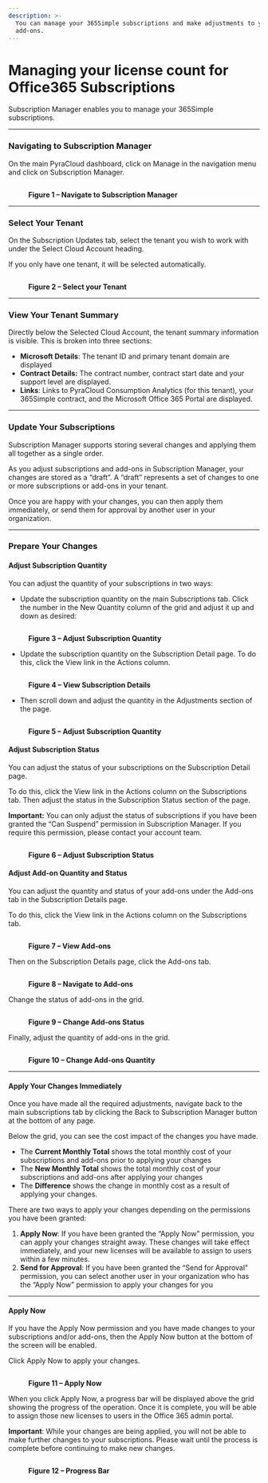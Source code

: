 ```yaml
---
description: >-
  You can manage your 365Simple subscriptions and make adjustments to your
  add-ons.
---
```


# Managing your license count for Office365 Subscriptions

Subscription Manager enables you to manage your 365Simple subscriptions.

***

### Navigating to Subscription Manager <a href="#navigating-to-subscription-manager" id="navigating-to-subscription-manager"></a>

On the main PyraCloud dashboard, click on Manage in the navigation menu and click on Subscription Manager.

<figure><img src="https://help.pyracloud.com/wp-content/uploads/2019/08/Figure-1-2-1024x615.png" alt=""><figcaption><p><strong>Figure 1 – Navigate to Subscription Manager</strong></p></figcaption></figure>

***

### Select Your Tenant <a href="#select-your-tenant" id="select-your-tenant"></a>

On the Subscription Updates tab, select the tenant you wish to work with under the Select Cloud Account heading.

If you only have one tenant, it will be selected automatically.

<figure><img src="https://help.pyracloud.com/wp-content/uploads/2019/08/Figure-2-1-1024x810.png" alt=""><figcaption><p><strong>Figure 2 – Select your Tenant</strong></p></figcaption></figure>

***

### View Your Tenant Summary <a href="#view-your-tenant-summary" id="view-your-tenant-summary"></a>

Directly below the Selected Cloud Account, the tenant summary information is visible. This is broken into three sections:

* **Microsoft Details**: The tenant ID and primary tenant domain are displayed
* **Contract Details:** The contract number, contract start date and your support level are displayed.
* **Links**: Links to PyraCloud Consumption Analytics (for this tenant), your 365Simple contract, and the Microsoft Office 365 Portal are displayed.

***

### Update Your Subscriptions <a href="#update-your-subscriptions" id="update-your-subscriptions"></a>

Subscription Manager supports storing several changes and applying them all together as a single order.

As you adjust subscriptions and add-ons in Subscription Manager, your changes are stored as a “draft”. A “draft” represents a set of changes to one or more subscriptions or add-ons in your tenant.

Once you are happy with your changes, you can then apply them immediately, or send them for approval by another user in your organization.

***

### Prepare Your Changes <a href="#prepare-your-changes" id="prepare-your-changes"></a>

#### Adjust Subscription Quantity <a href="#adjust-subscription-quantity" id="adjust-subscription-quantity"></a>

You can adjust the quantity of your subscriptions in two ways:

* Update the subscription quantity on the main Subscriptions tab. Click the number in the New Quantity column of the grid and adjust it up and down as desired:

<figure><img src="https://help.pyracloud.com/wp-content/uploads/2019/08/Figure-3-1-1024x616.png" alt=""><figcaption><p><strong>Figure 3 – Adjust Subscription Quantity</strong></p></figcaption></figure>

* Update the subscription quantity on the Subscription Detail page. To do this, click the View link in the Actions column.

<figure><img src="https://help.pyracloud.com/wp-content/uploads/2019/08/Figure-4-1-1024x616.png" alt=""><figcaption><p><strong>Figure 4 – View Subscription Details</strong></p></figcaption></figure>

* Then scroll down and adjust the quantity in the Adjustments section of the page.

<figure><img src="https://help.pyracloud.com/wp-content/uploads/2019/08/Figure-5-1-1024x616.png" alt=""><figcaption><p><strong>Figure 5 – Adjust Subscription Quantity</strong></p></figcaption></figure>

#### Adjust Subscription Status <a href="#adjust-subscription-status" id="adjust-subscription-status"></a>

You can adjust the status of your subscriptions on the Subscription Detail page.

To do this, click the View link in the Actions column on the Subscriptions tab. Then adjust the status in the Subscription Status section of the page.

**Important:** You can only adjust the status of subscriptions if you have been granted the “Can Suspend” permission in Subscription Manager. If you require this permission, please contact your account team.

<figure><img src="https://help.pyracloud.com/wp-content/uploads/2019/08/Figure-6-1-1024x616.png" alt=""><figcaption><p><strong>Figure 6 – Adjust Subscription Status</strong></p></figcaption></figure>

#### Adjust Add-on Quantity and Status <a href="#adjust-add-on-quantity-and-status" id="adjust-add-on-quantity-and-status"></a>

You can adjust the quantity and status of your add-ons under the Add-ons tab in the Subscription Details page.

To do this, click the View link in the Actions column on the Subscriptions tab.

<figure><img src="https://help.pyracloud.com/wp-content/uploads/2019/08/Figure-7-1-1024x616.png" alt=""><figcaption><p><strong>Figure 7 – View Add-ons</strong></p></figcaption></figure>

Then on the Subscription Details page, click the Add-ons tab.

<figure><img src="https://help.pyracloud.com/wp-content/uploads/2019/08/Figure-8-1-1024x617.png" alt=""><figcaption><p><strong>Figure 8 – Navigate to Add-ons</strong></p></figcaption></figure>

Change the status of add-ons in the grid.

<figure><img src="https://help.pyracloud.com/wp-content/uploads/2019/08/Figure-9-1-1024x616.png" alt=""><figcaption><p><strong>Figure 9 – Change Add-ons Status</strong></p></figcaption></figure>

Finally, adjust the quantity of add-ons in the grid.

<figure><img src="https://help.pyracloud.com/wp-content/uploads/2019/08/Figure-10-1-1024x616.png" alt=""><figcaption><p><strong>Figure 10 – Change Add-ons Quantity</strong></p></figcaption></figure>

***

#### Apply Your Changes Immediately <a href="#apply-your-changes-immediately" id="apply-your-changes-immediately"></a>

Once you have made all the required adjustments, navigate back to the main subscriptions tab by clicking the Back to Subscription Manager button at the bottom of any page.

Below the grid, you can see the cost impact of the changes you have made.

* The **Current Monthly Total** shows the total monthly cost of your subscriptions and add-ons prior to applying your changes
* The **New Monthly Total** shows the total monthly cost of your subscriptions and add-ons after applying your changes
* The **Difference** shows the change in monthly cost as a result of applying your changes.

There are two ways to apply your changes depending on the permissions you have been granted:

1. **Apply Now**: If you have been granted the “Apply Now” permission, you can apply your changes straight away. These changes will take effect immediately, and your new licenses will be available to assign to users within a few minutes.
2. **Send for Approval**: If you have been granted the “Send for Approval” permission, you can select another user in your organization who has the “Apply Now” permission to apply your changes for you

***

#### Apply Now <a href="#apply-now" id="apply-now"></a>

If you have the Apply Now permission and you have made changes to your subscriptions and/or add-ons, then the Apply Now button at the bottom of the screen will be enabled.

Click Apply Now to apply your changes.

<figure><img src="https://help.pyracloud.com/wp-content/uploads/2019/08/Figure-11-1-1024x616.png" alt=""><figcaption><p><strong>Figure 11 – Apply Now</strong></p></figcaption></figure>

When you click Apply Now, a progress bar will be displayed above the grid showing the progress of the operation. Once it is complete, you will be able to assign those new licenses to users in the Office 365 admin portal.

**Important**: While your changes are being applied, you will not be able to make further changes to your subscriptions. Please wait until the process is complete before continuing to make new changes.

<figure><img src="https://help.pyracloud.com/wp-content/uploads/2019/08/Figure-12-1-1024x616.png" alt=""><figcaption><p><strong>Figure 12 – Progress Bar</strong></p></figcaption></figure>
